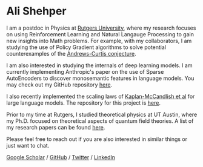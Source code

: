 # Ali Shehper

I am a postdoc in Physics at [Rutgers University](https://www.rutgers.edu/), where my research focuses on using Reinforcement Learning and Natural Langauge Processing to gain new insights into Math problems. For example, with my collaborators, I am studying the use of Policy Gradient algorithms to solve potential counterexamples of the [Andrews-Curtis conjecture](https://en.wikipedia.org/wiki/Andrews%E2%80%93Curtis_conjecture).

I am also interested in studying the internals of deep learning models. I am currently implementing Anthropic's paper on the use of Sparse AutoEncoders to discover monosemantic features in language models. You may check out my GitHub repository [here](https://github.com/shehper/monosemantic).

I also recently implemented the scaling laws of [Kaplan-McCandlish et al](https://arxiv.org/abs/2001.08361) for large language models. The repository for this project is [here](https://github.com/shehper/scaling_laws).

Prior to my time at Rutgers, I studied theoretical physics at UT Austin, where my Ph.D. focused on theoretical aspects of quantum field theories. A list of my research papers can be found [here](https://scholar.google.com/citations?user=FkUMJF4AAAAJ&hl=en&oi=sra). 

Please feel free to reach out if you are also interested in similar things or just want to chat.

[Google Scholar](https://scholar.google.com/citations?user=FkUMJF4AAAAJ&hl=en&oi=ao) / [GitHub](https://github.com/shehper) / [Twitter](https://twitter.com/AShehper) / [LinkedIn](https://www.linkedin.com/in/ali-shehper/)
